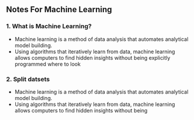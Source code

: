 ## Notes For Machine Learning

### 1. What is Machine Learning?
* Machine learning is a method of data analysis that automates analytical model building.
* Using algorithms that iteratively learn from data, machine learning allows computers to find hidden insights without being explicitly programmed where to look

### 2. Split datsets 
* Machine learning is a method of data analysis that automates analytical model building.
* Using algorithms that iteratively learn from data, machine learning allows computers to find hidden insights without being 

